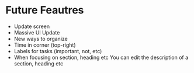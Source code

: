 # Future Feautres
- Update screen
- Massive UI Update
- New ways to organize
- Time in corner (top-right)
- Labels for tasks (important, not, etc)
- When focusing on section, heading etc You can edit the description of a section, heading etc